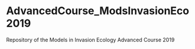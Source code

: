 # AdvancedCourse_ModsInvasionEco2019
Repository of the Models in Invasion Ecology Advanced Course 2019
